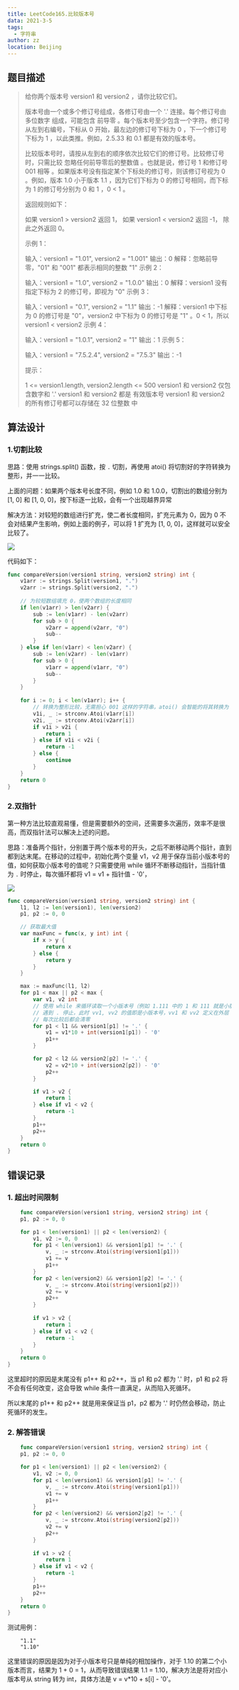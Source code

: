```yaml
---
title: LeetCode165.比较版本号
data: 2021-3-5
tags: 
  - 字符串
author: zz
location: Beijing
---
```


## 题目描述

> 给你两个版本号 version1 和 version2 ，请你比较它们。
>
> 版本号由一个或多个修订号组成，各修订号由一个 '.' 连接。每个修订号由 多位数字 组成，可能包含 前导零 。每个版本号至少包含一个字符。修订号从左到右编号，下标从 0 开始，最左边的修订号下标为 0 ，下一个修订号下标为 1 ，以此类推。例如，2.5.33 和 0.1 都是有效的版本号。
>
> 比较版本号时，请按从左到右的顺序依次比较它们的修订号。比较修订号时，只需比较 忽略任何前导零后的整数值 。也就是说，修订号 1 和修订号 001 相等 。如果版本号没有指定某个下标处的修订号，则该修订号视为 0 。例如，版本 1.0 小于版本 1.1 ，因为它们下标为 0 的修订号相同，而下标为 1 的修订号分别为 0 和 1 ，0 < 1 。
>
> 返回规则如下：
>
> 如果 version1 > version2 返回 1，
> 如果 version1 < version2 返回 -1，
> 除此之外返回 0。
>
>
> 示例 1：
>
> 输入：version1 = "1.01", version2 = "1.001"
> 输出：0
> 解释：忽略前导零，"01" 和 "001" 都表示相同的整数 "1"
> 示例 2：
>
> 输入：version1 = "1.0", version2 = "1.0.0"
> 输出：0
> 解释：version1 没有指定下标为 2 的修订号，即视为 "0"
> 示例 3：
>
> 输入：version1 = "0.1", version2 = "1.1"
> 输出：-1
> 解释：version1 中下标为 0 的修订号是 "0"，version2 中下标为 0 的修订号是 "1" 。0 < 1，所以 version1 < version2
> 示例 4：
>
> 输入：version1 = "1.0.1", version2 = "1"
> 输出：1
> 示例 5：
>
> 输入：version1 = "7.5.2.4", version2 = "7.5.3"
> 输出：-1
>
> 提示：
>
> 1 <= version1.length, version2.length <= 500
> version1 和 version2 仅包含数字和 '.'
> version1 和 version2 都是 有效版本号
> version1 和 version2 的所有修订号都可以存储在 32 位整数 中



## 算法设计

### 1.切割比较

思路：使用 strings.split() 函数，按 `.` 切割，再使用 atoi() 将切割好的字符转换为整形，并一一比较。

上面的问题：如果两个版本号长度不同，例如 1.0 和 1.0.0，切割出的数组分别为 [1, 0] 和 [1, 0, 0]，按下标逐一比较，会有一个出现越界异常

解决方法：对较短的数组进行扩充，使二者长度相同，扩充元素为 0，因为 0 不会对结果产生影响，例如上面的例子，可以将 1 扩充为 [1, 0, 0]，这样就可以安全比较了。

![](../../blog/.vuepress/public/leet165.png)



代码如下：

```go
func compareVersion(version1 string, version2 string) int {
    v1arr := strings.Split(version1, ".")
    v2arr := strings.Split(version2, ".")
    
  	// 为较短数组填充 0，使两个数组的长度相同
    if len(v1arr) > len(v2arr) {
        sub := len(v1arr) - len(v2arr)
        for sub > 0 {
            v2arr = append(v2arr, "0")
            sub--
        }
    } else if len(v1arr) < len(v2arr) {
        sub := len(v2arr) - len(v1arr)
        for sub > 0 {
            v1arr = append(v1arr, "0")
            sub--
        }
    }
    
    for i := 0; i < len(v1arr); i++ {
        // 转换为整形比较，无需担心 001 这样的字符串，atoi() 会智能的将其转换为 1
        v1i, _ := strconv.Atoi(v1arr[i])
        v2i, _ := strconv.Atoi(v2arr[i])
        if v1i > v2i {
            return 1
        } else if v1i < v2i {
            return -1
        } else {
            continue
        }
    }
    return 0
}
```



### 2.双指针

第一种方法比较直观易懂，但是需要额外的空间，还需要多次遍历，效率不是很高，而双指针法可以解决上述的问题。

思路：准备两个指针，分别置于两个版本号的开头，之后不断移动两个指针，直到都到达末尾。在移动的过程中，初始化两个变量 v1，v2 用于保存当前小版本号的值，如何获取小版本号的值呢？只需要使用 while 循环不断移动指针，当指针值为 `.` 时停止，每次循环都将 v1 = v1 + 指针值 - '0'，

![](../../blog/.vuepress/public/leet165-compare-version-number-two-point.png) 



```go
func compareVersion(version1 string, version2 string) int {
    l1, l2 := len(version1), len(version2)
    p1, p2 := 0, 0

  	// 获取最大值 
    var maxFunc = func(x, y int) int {
        if x > y {
            return x
        } else {
            return y
        }
    }

    max := maxFunc(l1, l2)
    for p1 < max || p2 < max {
        var v1, v2 int
      	// 使用 while 来循环读取一个小版本号（例如 1.111 中的 1 和 111 就是小版本号），
 		// 遇到 . 停止，此时 vv1, vv2 的值即是小版本号，vv1 和 vv2 定义在外层 for 内，
        // 每次比较后都会清零
        for p1 < l1 && version1[p1] != '.' {
            v1 = v1*10 + int(version1[p1]) - '0'
            p1++
        }

        for p2 < l2 && version2[p2] != '.' {
            v2 = v2*10 + int(version2[p2]) - '0'
            p2++
        }

        if v1 > v2 {
            return 1
        } else if v1 < v2 {
            return -1
        }
        p1++
        p2++
    }
    return 0
}
```

## 错误记录

### 1. 超出时间限制

```go
    func compareVersion(version1 string, version2 string) int {
    p1, p2 := 0, 0

    for p1 < len(version1) || p2 < len(version2) {
        v1, v2 := 0, 0
        for p1 < len(version1) && version1[p1] != '.' {
            v, _ := strconv.Atoi(string(version1[p1]))
            v1 += v
            p1++
        }
        for p2 < len(version2) && version1[p2] != '.' {
            v, _ := strconv.Atoi(string(version1[p2]))
            v2 += v
            p2++
        }
        
        if v1 > v2 {
            return 1
        } else if v1 < v2 {
            return -1
        }
    }
    return 0
}
```
这里超时的原因是末尾没有 p1++ 和 p2++，当 p1 和 p2 都为 '.' 时，p1 和 p2 将不会有任何改变，这会导致 while 条件一直满足，从而陷入死循环。

所以末尾的 p1++ 和 p2++ 就是用来保证当 p1，p2 都为 '.' 时仍然会移动，防止死循环的发生。

### 2. 解答错误

```go
    func compareVersion(version1 string, version2 string) int {
    p1, p2 := 0, 0

    for p1 < len(version1) || p2 < len(version2) {
        v1, v2 := 0, 0
        for p1 < len(version1) && version1[p1] != '.' {
            v, _ := strconv.Atoi(string(version1[p1]))
            v1 += v
            p1++
        }
        for p2 < len(version2) && version2[p2] != '.' {
            v, _ := strconv.Atoi(string(version2[p2]))
            v2 += v
            p2++
        }
        
        if v1 > v2 {
            return 1
        } else if v1 < v2 {
            return -1
        }
        p1++
        p2++
    }
    return 0
}
```

测试用例：

```
    "1.1"
    "1.10"
```
这里错误的原因是因为对于小版本号只是单纯的相加操作，对于 1.10 的第二个小版本而言，结果为 1 + 0 = 1，从而导致错误结果 1.1 = 1.10，解决方法是将对应小版本号从 string 转为 int，具体方法是 v = v*10 + s[i] - '0'。

<Vssue :title="$title" />